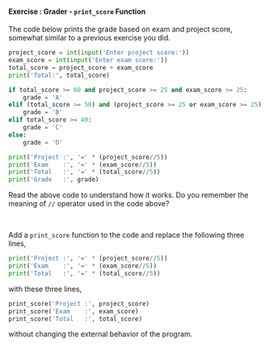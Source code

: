 #### Exercise : Grader - `print_score` Function

The code below prints the grade based on exam and project score, somewhat similar to <trigger trigger="click" for="modal:printScoreFunction-gradeAnalyzer">a previous exercise you did</trigger>.
```python
project_score = int(input('Enter project score:'))
exam_score = int(input('Enter exam score:'))
total_score = project_score + exam_score
print('Total:', total_score)

if total_score >= 60 and project_score >= 25 and exam_score >= 25:
    grade = 'A'
elif (total_score >= 50) and (project_score >= 25 or exam_score >= 25):
    grade = 'B'
elif total_score >= 40:
    grade = 'C'
else:
    grade = 'D'

print('Project :', '=' * (project_score//5))
print('Exam    :', '=' * (exam_score//5))
print('Total   :', '=' * (total_score//5))
print('Grade   :', grade)
```
Read the above code to understand how it works. Do you remember <trigger trigger="click" for="printScoreFunction-operators">the meaning of `//` operator</trigger> used in the code above?

<modal large header="%%Programming Basics » Expressions, Data Types, Variables »%%" id="printScoreFunction-operators">
  <include src="../operators/text.md"/>
</modal>

Add a `print_score` function to the code and replace the following three lines,
  
```python
print('Project :', '=' * (project_score//5))
print('Exam    :', '=' * (exam_score//5))
print('Total   :', '=' * (total_score//5))
```

with these three lines,
  
```python
print_score('Project :', project_score)
print_score('Exam    :', exam_score)
print_score('Total   :', total_score)
```
without changing the external behavior of the program.

<modal large header="" id="modal:printScoreFunction-gradeAnalyzer">
  <include src="../if/e-grades.md"/>
</modal>